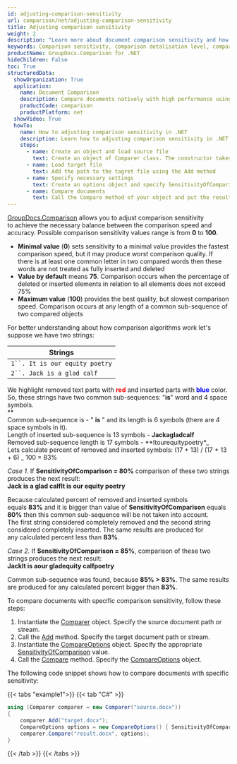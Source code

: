 ```yaml
---
id: adjusting-comparison-sensitivity
url: comparison/net/adjusting-comparison-sensitivity
title: Adjusting comparison sensitivity
weight: 2
description: "Learn more about document comparison sensitivity and how to adjust it to achieve best performance and accuracy when compare documents with GroupDocs.Comparison for .NET."
keywords: Comparison sensitivity, comparison detalisation level, compare documents, file comparison
productName: GroupDocs.Comparison for .NET
hideChildren: False
toc: True
structuredData:
  showOrganization: True
  application:
    name: Document Comparison
    description: Compare documents natively with high performance using C# language and GroupDocs.Comparison for .NET
    productCode: comparison
    productPlatform: net
  showVideo: True
  howTo:
    name: How to adjusting comparison sensitivity in .NET
    description: Learn how to adjusting comparison sensitivity in .NET step by step
    steps:
      - name: Create an object and load source file
        text: Create an object of Comparer class. The constructor takes the source file path parameter. You may specify absolute or relative file path as per your requirements.
      - name: Load target file
        text: Add the path to the tagret file using the Add method
      - name: Specify necessary settings
        text: Create an options object and specify SensitivityOfComparison.
      - name: Compare documents
        text: Call the Compare method of your object and put the resulting file path parameter and the options object.
---
```


[GroupDocs.Comparison](https://products.groupdocs.com/comparison/net) allows you to adjust comparison sensitivity to achieve the necessary balance between the comparison speed and accuracy. Possible comparison sensitivity values range is from **0** to **100**.

- **Minimal value** (**0**) sets sensitivity to a minimal value provides the fastest comparison speed, but it may produce worst comparison quality. If there is at least one common letter in two compared words then these words are not treated as fully inserted and deleted
- **Value by default** means **75**. Comparison occurs when the percentage of deleted or inserted elements in relation to all elements does not exceed 75%
- **Maximum value** (**100**) provides the best quality, but slowest comparison speed. Comparison occurs at any length of a common sub-sequence of two compared objects

For better understanding about how comparison algorithms work let's suppose we have two strings:

| Strings                          |
| -------------------------------- |
| ` 1``. It is our equity poetry ` |
| ` 2``. Jack is a glad calf `     |

We highlight removed text parts with <font color="red">**red**</font> and inserted parts with <font color="blue">**blue**</font> color. So, these strings have two common sub-sequences: "**is**" word and 4 space symbols.   
**  
Common sub-sequence is - " **is** " and its length is 6 symbols (there are 4 space symbols in it).  
Length of inserted sub-sequence is 13 symbols - **Jackagladcalf**  
Removed sub-sequence length is 17 symbols - **Itourequitypoetry\*_  
Lets calculate percent of removed and inserted symbols: (17 + 13) / (17 + 13 + 6) _ 100 = 83%

*Case 1.* If **SensitivityOfComparison = 80%** comparison of these two strings produces the next result:  
**Jack is a glad calfIt is our equity poetry**

Because calculated percent of removed and inserted symbols equals **83%** and it is bigger than value of **SensitivityOfComparison** equals **80%** then this common sub-sequence will be not taken into account.  
The first string considered completely removed and the second string considered completely inserted. The same results are produced for any calculated percent less than **83%**.

_Case 2._ If **SensitivityOfComparison = 85%**, comparison of these two strings produces the next result:  
**JackIt is aour gladequity calfpoetry**

Common sub-sequence was found, because **85% > 83%**. The same results are produced for any calculated percent bigger than **83%**.

To compare documents with specific comparison sensitivity, follow these steps:

1.  Instantiate the [Comparer](https://reference.groupdocs.com/net/comparison/groupdocs.comparison/comparer) object. Specify the source document path or stream.
2.  Call the [Add](https://reference.groupdocs.com/net/comparison/groupdocs.comparison/comparer/methods/add/index) method. Specify the target document path or stream.
3.  Instantiate the [CompareOptions](https://reference.groupdocs.com/net/comparison/groupdocs.comparison.options/compareoptions) object. Specify the appropriate  [SensitivityOfComparison](https://reference.groupdocs.com/net/comparison/groupdocs.comparison.options/compareoptions/properties/sensitivityofcomparison) value.
4.  Call the [Compare](https://reference.groupdocs.com/net/comparison/groupdocs.comparison.comparer/compare/methods/1) method. Specify the [CompareOptions](https://reference.groupdocs.com/net/comparison/groupdocs.comparison.options/compareoptions) object.

The following code snippet shows how to compare documents with specific sensitivity:

{{< tabs "example1">}}
{{< tab "C#" >}}
```csharp
using (Comparer comparer = new Comparer("source.docx"))
{
	comparer.Add("target.docx");
    CompareOptions options = new CompareOptions() { SensitivityOfComparison = 100 };
	comparer.Compare("result.docx", options);
}
```
{{< /tab >}}
{{< /tabs >}}